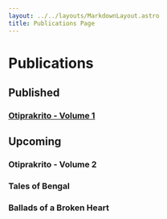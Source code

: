 ```yaml
---
layout: ../../layouts/MarkdownLayout.astro
title: Publications Page
---
```


# Publications

## Published

### [Otiprakrito - Volume 1](/otiprakrito)

## Upcoming

### Otiprakrito - Volume 2

### Tales of Bengal

### Ballads of a Broken Heart

